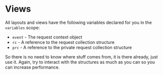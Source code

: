 # Views

All layouts and views have the following variables declared for you in the `variables` scope:

* `event` - The request context object
* `rc` - A reference to the request collection structure
* `prc` - A reference to the private request collection structure

So there is no need to know where stuff comes from, it is there already, just use it. Again, try to interact with the structures as much as you can so you can increase performance.